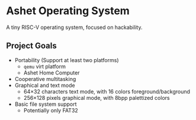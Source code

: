 # Ashet Operating System

A tiny RISC-V operating system, focused on hackability.

## Project Goals

- Portability (Support at least two platforms)
  - `qemu` virt platform
  - Ashet Home Computer
- Cooperative multitasking
- Graphical and text mode
  - 64×32 characters text mode, with 16 colors foreground/background
  - 256×128 pixels graphical mode, with 8bpp palettized colors
- Basic file system support
  - Potentially only FAT32

